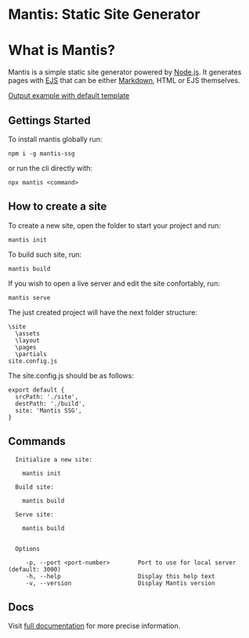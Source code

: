 # Mantis: Static Site Generator

# What is Mantis?

Mantis is a simple static site generator powered by [Node.js](https://nodejs.org/en/). It generates pages with [EJS](https://ejs.co/) that can be either [Markdown](https://www.markdownguide.org/), HTML or EJS themselves.

[Output example with default template](https://mantis-ssg.vercel.app/)

## Gettings Started

To install mantis globally run:

```
npm i -g mantis-ssg
```

or run the cli directly with:

```
npx mantis <command>
```

## How to create a site

To create a new site, open the folder to start your project and run:

```
mantis init
```

To build such site, run:

```
mantis build
```

If you wish to open a live server and edit the site confortably, run:

```
mantis serve
```

The just created project will have the next folder structure:

```
\site
  \assets
  \layout
  \pages
  \partials
site.config.js
```

The site.config.js should be as follows:

```
export default {
  srcPath: './site',
  destPath: './build',
  site: 'Mantis SSG',
}
```

## Commands

```
  Initialize a new site:

    mantis init

  Build site:

    mantis build

  Serve site:

    mantis build


  Options

     -p, --port <port-number>        Port to use for local server (default: 3000)
     -h, --help                      Display this help text
     -v, --version                   Display Mantis version
```

## Docs

Visit [full documentation](https://mantis-ssg.vercel.app/docs) for more precise information.
